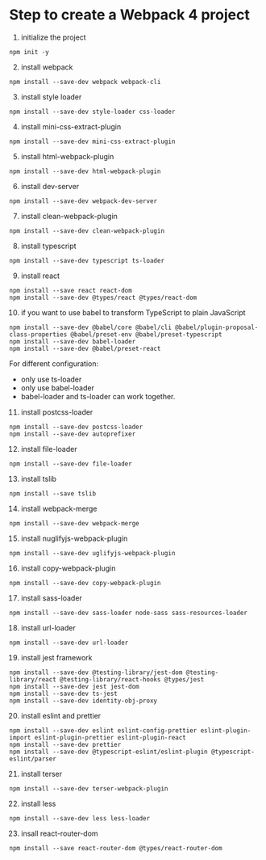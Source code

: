 # Step to create a Webpack 4 project
1. initialize the project
  ```
  npm init -y
  ```
2. install webpack
  ```
  npm install --save-dev webpack webpack-cli
  ```
3. install style loader
  ```
  npm install --save-dev style-loader css-loader
  ```
4. install mini-css-extract-plugin
  ```
  npm install --save-dev mini-css-extract-plugin
  ```
5. install html-webpack-plugin
  ```
  npm install --save-dev html-webpack-plugin
  ```
6. install dev-server
  ```
  npm install --save-dev webpack-dev-server
  ```
7. install clean-webpack-plugin
  ```
  npm install --save-dev clean-webpack-plugin
  ```
8. install typescript
  ```
  npm install --save-dev typescript ts-loader
  ```
9. install react
  ```
  npm install --save react react-dom
  npm install --save-dev @types/react @types/react-dom
  ```
10. if you want to use babel to transform TypeScript to plain JavaScript 
  ```
  npm install --save-dev @babel/core @babel/cli @babel/plugin-proposal-class-properties @babel/preset-env @babel/preset-typescript
  npm install --save-dev babel-loader
  npm install --save-dev @babel/preset-react
  ```

  For different configuration:
  - only use ts-loader
  - only use babel-loader
  - babel-loader and ts-loader can work together.

11. install postcss-loader
  ```
  npm install --save-dev postcss-loader
  npm install --save-dev autoprefixer
  ```
12. install file-loader
  ```
  npm install --save-dev file-loader
  ```
13. install tslib
  ```
  npm install --save tslib
  ```
14. install webpack-merge
  ```
  npm install --save-dev webpack-merge
  ```
15. install nuglifyjs-webpack-plugin
  ```
  npm install --save-dev uglifyjs-webpack-plugin 
  ```
16. install copy-webpack-plugin
  ```
  npm install --save-dev copy-webpack-plugin
  ```
17. install sass-loader
  ```
  npm install --save-dev sass-loader node-sass sass-resources-loader
  ```
18. install url-loader
  ```
  npm install --save-dev url-loader
  ```
19. install jest framework
  ```
  npm install --save-dev @testing-library/jest-dom @testing-library/react @testing-library/react-hooks @types/jest
  npm install --save-dev jest jest-dom
  npm install --save-dev ts-jest
  npm install --save-dev identity-obj-proxy
  ```
20. install eslint and prettier
  ```
  npm install --save-dev eslint eslint-config-prettier eslint-plugin-import eslint-plugin-prettier eslint-plugin-react
  npm install --save-dev prettier
  npm install --save-dev @typescript-eslint/eslint-plugin @typescript-eslint/parser
  ```
21. install terser
  ```
  npm install --save-dev terser-webpack-plugin
  ```
22. install less
  ```
  npm install --save-dev less less-loader
  ```
23. insall react-router-dom
 ```
 npm install --save react-router-dom @types/react-router-dom
 ```